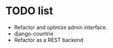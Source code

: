 TODO list
==========

* Refactor and optmize admin interface.
* django-countrie
* Refactor as a REST backend 
